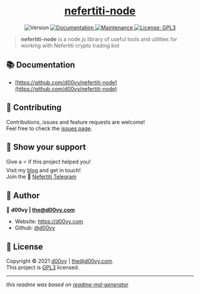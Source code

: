 <h1 align="center"><a href="https://github.com/d00vy/nefertiti-node">nefertiti-node</a></h1>
<p align="center">
  <img alt="Version" src="https://img.shields.io/badge/version-0.0.1-blue.svg?cacheSeconds=2592000" />
  <a href="https://d00vy.github.io/nefertiti-node/" target="_blank">
    <img alt="Documentation" src="https://img.shields.io/badge/documentation-yes-brightgreen.svg" />
  </a>
  <a href="https://github.com/d00vy/nefertiti-node/graphs/commit-activity" target="_blank">
    <img alt="Maintenance" src="https://img.shields.io/badge/Maintained%3F-yes-green.svg" />
  </a>
  <a href="https://github.com/d00vy/nefertiti-node/blob/master/LICENSE" target="_blank">
    <img alt="License: GPL3" src="https://img.shields.io/github/license/d00vy/nefertiti-node" />
  </a>
</p>

> **nefertiti-node** is a node.js library of useful tools and utilities for working with Nefertiti crypto trading bot

## 📚 Documentation
* [https://github.com/d00vy/nefertiti-node](https://github.com/d00vy/nefertiti-node)


## 🤝 Contributing

Contributions, issues and feature requests are welcome!<br />
Feel free to check the [issues page](https://github.com/d00vy/nefertiti-node/issues).

## 👏 Show your support

Give a ⭐️ if this project helped you! <br />
Visit my [blog](https://d00vy.com) and get in touch! <br />
Join the 💬 [Nefertiti Telegram](https://t.me/nefertititradebot)

## 🤪 Author

👤 **d00vy | <the@d00vy.com>**

* Website: https://d00vy.com
* Github: [@d00vy](https://github.com/d00vy)

## 📝 License

Copyright © 2021 [d00vy](https://github.com/d00vy) | <the@d00vy.com>.<br />
This project is [GPL3](https://github.com/d00vy/nefertiti-node/blob/master/LICENSE) licensed.

***
_this readme was based on [readme-md-generator](https://github.com/kefranabg/readme-md-generator)_